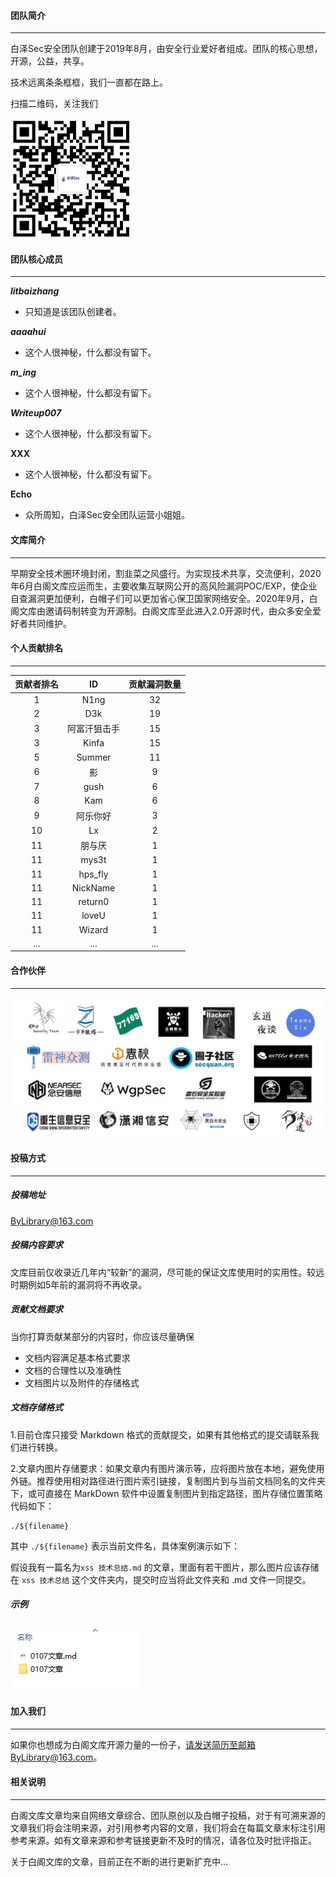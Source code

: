 #### 团队简介

------

白泽Sec安全团队创建于2019年8月，由安全行业爱好者组成。团队的核心思想，开源，公益，共享。

技术远离条条框框，我们一直都在路上。

扫描二维码，关注我们

<img src="/团队简介/微信公众号.png" alt="微信公众号" style="zoom:50%;" />



#### 团队核心成员

------

***litbaizhang***

- 只知道是该团队创建者。


***aaaahui***

- 这个人很神秘，什么都没有留下。


***m_ing***

- 这个人很神秘，什么都没有留下。     


***Writeup007***

- 这个人很神秘，什么都没有留下。

**XXX**

- 这个人很神秘，什么都没有留下。

**Echo**

- 众所周知，白泽Sec安全团队运营小姐姐。







#### 文库简介

------

早期安全技术圈环境封闭，割韭菜之风盛行。为实现技术共享，交流便利，2020年6月白阁文库应运而生，主要收集互联网公开的高风险漏洞POC/EXP，使企业自查漏洞更加便利，白帽子们可以更加省心保卫国家网络安全。2020年9月，白阁文库由邀请码制转变为开源制。白阁文库至此进入2.0开源时代，由众多安全爱好者共同维护。







#### 个人贡献排名

------



| 贡献者排名 |      ID      | 贡献漏洞数量 |
| :--------: | :----------: | :----------: |
|     1      |     N1ng     |      32      |
|     2      |     D3k      |      19      |
|     3      | 阿富汗狙击手 |      15      |
|     3      |    Kinfa     |      15      |
|     5      |    Summer    |      11      |
|     6      |      影      |      9       |
|     7      |     gush     |      6       |
|     8      |     Kam      |      6       |
|     9      |   阿乐你好   |      3       |
|     10     |      Lx      |      2       |
|     11     |    朋与厌    |      1       |
|     11     |    mys3t     |      1       |
|     11     |   hps_fly    |      1       |
|     11     |   NickName   |      1       |
|     11     |   return0    |      1       |
|     11     |    loveU     |      1       |
|     11     |    Wizard    |      1       |
|    ...     |     ...      |     ...      |



#### 合作伙伴

------

![2021合作伙伴](团队简介/2021合作伙伴.png)



#### 投稿方式

------

##### 投稿地址

ByLibrary@163.com

##### 投稿内容要求

文库目前仅收录近几年内“较新”的漏洞，尽可能的保证文库使用时的实用性。较远时期例如5年前的漏洞将不再收录。

##### 贡献文档要求

当你打算贡献某部分的内容时，你应该尽量确保

- 文档内容满足基本格式要求
- 文档的合理性以及准确性
- 文档图片以及附件的存储格式

##### 文档存储格式

1.目前仓库只接受 Markdown 格式的贡献提交，如果有其他格式的提交请联系我们进行转换。

2.文章内图片存储要求：如果文章内有图片演示等，应将图片放在本地，避免使用外链。推荐使用相对路径进行图片索引链接，复制图片到与当前文档同名的文件夹下，或可直接在 MarkDown 软件中设置复制图片到指定路径，图片存储位置策略代码如下：

```
./${filename}
```

其中 `./${filename}` 表示当前文件名，具体案例演示如下：

假设我有一篇名为`xss 技术总结.md` 的文章，里面有若干图片，那么图片应该存储在 `xss 技术总结` 这个文件夹内，提交时应当将此文件夹和 .md 文件一同提交。

##### 示例

![实例](团队简介/示例.png)

#### 加入我们

------

如果你也想成为白阁文库开源力量的一份子，请发送简历至邮箱ByLibrary@163.com。





#### 相关说明

------

白阁文库文章均来自网络文章综合、团队原创以及白帽子投稿，对于有可溯来源的文章我们将会注明来源，对引用参考内容的文章，我们将会在每篇文章末标注引用参考来源。如有文章来源和参考链接更新不及时的情况，请各位及时批评指正。

关于白阁文库的文章，目前正在不断的进行更新扩充中...





